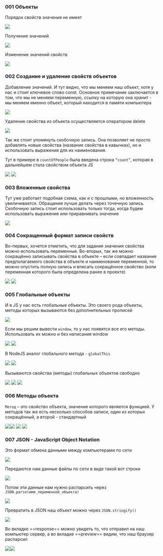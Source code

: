 ### 001 Объекты

Порядок свойств значения не имеет

![](_png/097542eba5cbce8d09d1a83218ba976f.png)

Получение значений

![](_png/be048ec7ceba584ec00b5b6f24bbd63e.png)

Изменение значений свойств

![](_png/fad694d8cda0e9695d0e721a752da01c.png)

### 002 Создание и удаление свойств объектов

Добавление значений. И тут видно, что мы меняем наш объект, хотя у нас и стоит ключевое слово const. Основное примечание заключается в том, что мы не меняем переменную, ссылку на которую она хранит - мы меняем именно объект, который находится в памяти компьютера

![](_png/072774ac3554225c4febb382aa797347.png)

Удаление свойства из объекта осуществляется оператором delete

![](_png/134beb03092e537371d07ded096eb7d2.png)

Так же стоит упомянуть скобочную запись. Она позволяет не просто добавлять новые свойства (название свойства в кавычках), но и использовать выражения для их наименования.

Тут в примере в `countOfPeople` была введена строка `“count”`, которая в дальнейшем стала свойством объекта JS

![](_png/66f0640b336bf6bc3c4e90167e229d37.png)
![](_png/3f0702e296d2765c24f940a8264d5b29.png)

### 003 Вложенные свойства

Тут уже работает подобная схема, как и с прошлыми, но вложенность увеличивается. Обращения лучше делать через точечную запись. Скобочную запись стоит использовать только тогда, когда будем использовать выражение или приравнивать значение

![](_png/16408a58b29316a19de3a35ae47175fe.png)

### 004 Сокращенный формат записи свойств

Во-первых, хочется отметить, что для задания значения свойства можно использовать переменные. Во-вторых, так же можно сокращённо записывать свойства в объекте – если совпадает название предполагаемого свойства в объекте и наименование переменной, то можно опустить полную запись и вписать сокращённое свойство (коли переменная которого была определена ранее в проекте)

![](_png/ef6694fa59159c030316f2267350a837.png)
![](_png/ecdcc85b640ff4011ee723ab8114f877.png)

### 005 Глобальные объекты

И в JS у нас есть глобальные объекты. Это своего рода объекты, методы которых вызываются без дополнительных прописей

![](_png/33ad2bf73f7159633fc0652a5093dce1.png)

Если мы решим вывести `window`, то у нас появятся все его методы. Использовать их можно и без написания window

![](_png/dbd0bc59889cb37a7784ed3ccdeb5a55.png)
![](_png/ad79f36762a31f38f713ae64b5d5a9dd.png)

В NodeJS аналог глобального метода - `globalThis`

![](_png/14060e3fc3ac46b86a1a0534d6d4351a.png)
![](_png/3b2667e2b23b13cdd3a68b8a37dd29cf.png)

Вызываются свойства (методы) глобальных объектов свободно

![](_png/d1cf279ce7d37c574b549edc34cc8e5b.png)
![](_png/136b7295cffbb59fd36555ddb3103f28.png)
![](_png/81b22d4b69e22c9a1feae8824e6dd6ac.png)

### 006 Методы объекта

`Метод` – это свойство объекта, значение которого является функцией. У методов так же есть несколько способов записи, один из которых сокращённый, а второй - стандартный

![](_png/e79e3dafd85c8a23f0ffc1f25595b4c0.png)![](_png/94fefeb822fc7bfbf495cb6e6799edeb.png)
![](_png/3a3d0d85bfbf82cab5435188341ccc73.png)
![](_png/87fc1c920e87cd9d1bbcc75294a8892b.png)

### 007 JSON - JavaScript Object Notation

Это формат обмена данными между компьютерами по сети

![](_png/01a12511266dc14df274820eda078505.png)

Передаются нам данные файлы по сети в виде такой вот строки

![](_png/62563381fb5439acb10320c64a76cbd9.png)

Потом эти данные нам нужно распарсить через `JSON.parse(имя_переменной_объекта)`

![](_png/5ea9fda52d2b903b1342eb22dafcbd13.png)

Превратить в JSON наш объект можно через `JSON.stringify()`

![](_png/4869713791081ffa8018936c479c1e33.png)

Во вкладке ==response== можно увидеть то, что отправил на наш компьютер сервер, а во вкладке ==preview== видим, что наш браузер распарсил

![](_png/dc348fdf2a02ccceb0cf06899e10999f.png)![](_png/9f2c710e37a7daea2c2f07339d8fd61a.png)